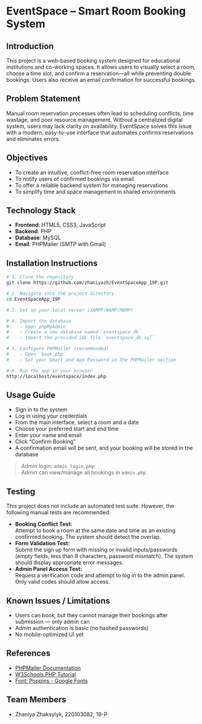 # **EventSpace – Smart Room Booking System**

## **Introduction**  
This project is a web-based booking system designed for educational institutions and co-working spaces. It allows users to visually select a room, choose a time slot, and confirm a reservation—all while preventing double bookings. Users also receive an email confirmation for successful bookings.

## **Problem Statement**  
Manual room reservation processes often lead to scheduling conflicts, time wastage, and poor resource management. Without a centralized digital system, users may lack clarity on availability. EventSpace solves this issue with a modern, easy-to-use interface that automates confirms reservations and eliminates errors.

## **Objectives**  
- To create an intuitive, conflict-free room reservation interface  
- To notify users of confirmed bookings via email  
- To offer a reliable backend system for managing reservations  
- To simplify time and space management in shared environments  

## **Technology Stack**  
- **Frontend**: HTML5, CSS3, JavaScript  
- **Backend**: PHP  
- **Database**: MySQL  
- **Email**: PHPMailer (SMTP with Gmail)  

## **Installation Instructions**
```bash
# 1. Clone the repository
git clone https://github.com/zhaniyazh/EventSpaceApp_19P.git

# 2. Navigate into the project directory
cd EventSpaceApp_19P

# 3. Set up your local server (XAMPP/WAMP/MAMP)

# 4. Import the database
#    - Open phpMyAdmin
#    - Create a new database named `eventspace_db`
#    - Import the provided SQL file `eventspace_db.sql`

# 5. Configure PHPMailer (recommended)
#    - Open `book.php`
#    - Set your Gmail and App Password in the PHPMailer section

# 6. Run the app in your browser
http://localhost/eventspace/index.php
```

## **Usage Guide**  
- Sign in to the system  
- Log in using your credentials
- From the main interface, select a room and a date  
- Choose your preferred start and end time  
- Enter your name and email  
- Click “Confirm Booking”  
- A confirmation email will be sent, and your booking will be stored in the database

> Admin login: `admin_login.php`  
> Admin can view/manage all bookings in `admin.php`

## **Testing**
This project does not include an automated test suite. However, the following manual tests are recommended:
- **Booking Conflict Test:**  
  Attempt to book a room at the same date and time as an existing confirmed booking. The system should detect the overlap.
- **Form Validation Test:**  
  Submit the sign up form with missing or invalid inputs/passwords (empty fields, less than 8 characters, password mismatch). The system should display appropriate error messages.
- **Admin Panel Access Test:**  
  Request a verification code and attempt to log in to the admin panel. Only valid codes should allow access.


## **Known Issues / Limitations**  
- Users can book, but they cannot manage their bookings after submission — only admin can  
- Admin authentication is basic (no hashed passwords)
- No mobile-optimized UI yet 

## **References**  
- [PHPMailer Documentation](https://github.com/PHPMailer/PHPMailer)  
- [W3Schools PHP Tutorial](https://www.w3schools.com/php/)  
- [Font: Poppins - Google Fonts](https://fonts.google.com/specimen/Poppins)  

## **Team Members**  
- Zhaniya Zhaksylyk, 220103082, 19-P  
